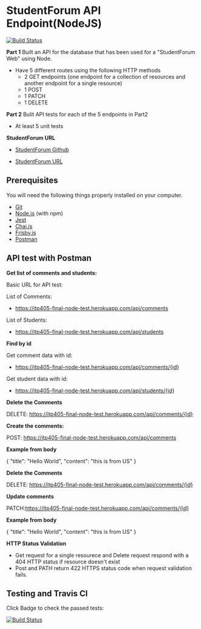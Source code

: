 # StudentForum API Endpoint(NodeJS)
[![Build Status](https://travis-ci.org/ITP405/ITP405_final_node_test.svg?branch=master)](https://travis-ci.org/ITP405/ITP405_final_node_test)


**Part 1**
Built an API for the database that has been used for a "StudentForum Web" using Node.

* Have 5 different routes using the following HTTP methods
	* 2 GET endpoints (one endpoint for a collection of resources and another endpoint for a single resource)
	* 1 POST
	* 1 PATCH
	* 1 DELETE

**Part 2**
Bulit API tests for each of the 5 endpoints in Part2

* At least 5 unit tests

**StudentForum URL**
* [StudentForum Github](https://github.com/Jaejun-Project/Student_Forum_Laravel)

* [StudentForum URL](https://itp405-jaejun-final-laravel.herokuapp.com/)



## Prerequisites

You will need the following things properly installed on your computer.

* [Git](https://git-scm.com/)
* [Node.js](https://nodejs.org/) (with npm)
* [Jest](https://jestjs.io/)
* [Chai.js](https://www.chaijs.com/)
* [Frisby.js](https://docs.frisbyjs.com/)
* [Postman](https://www.postman.com/)

## API test with Postman 

**Get list of comments and students:** 

Basic URL for API test: 

List of Comments:
* https://itp405-final-node-test.herokuapp.com/api/comments

List of Students:
* https://itp405-final-node-test.herokuapp.com/api/students

**Find by id**


Get comment data with id:

* https://itp405-final-node-test.herokuapp.com/api/comments/{id}

Get student data with id:

* https://itp405-final-node-test.herokuapp.com/api/students/{id}


**Delete the Comments**

DELETE: https://itp405-final-node-test.herokuapp.com/api/comments/{id}



**Create the comments:** 

POST: https://itp405-final-node-test.herokuapp.com/api/comments

**Example from body** 

{
	"title": "Hello World",
	"content": "this is from US"
}

**Delete the  Comments**

DELETE: https://itp405-final-node-test.herokuapp.com/api/comments/{id}

**Update comments**

PATCH:https://itp405-final-node-test.herokuapp.com/api/comments/{id}

**Example from body** 

{
	"title": "Hello World",
	"content": "this is from US"
}

**HTTP Status Validation**

* Get request for a single resourece and Delete request respond with a 404 HTTP status if resource doesn't exist
* Post and PATH return 422 HTTPS status code when request validation fails.


## Testing and Travis CI

Click Badge to check the passed tests:

[![Build Status](https://travis-ci.org/ITP405/ITP405_final_node_test.svg?branch=master)](https://travis-ci.org/ITP405/ITP405_final_node_test)

